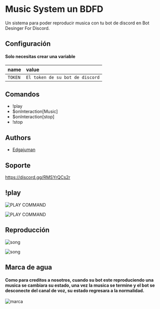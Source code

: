 
# Music System un BDFD

Un sistema para poder reproducir musica con tu bot de discord en Bot Desinger For Discord.


## Configuración

#### Solo necesitas crear una variable


| name | value     |
| :-------- | :------- |
| `TOKEN` | `El token de su bot de discord` | 

## Comandos
- !play
- $onInteraction[Music]
- $onInteraction[stop]
- !stop


## Authors

- [Edgajuman](https://github.com/edgajuman)


## Soporte

https://discord.gg/RMSYrQCs2r


## !play

![PLAY COMMAND](https://cdn.discordapp.com/attachments/1262639693808275487/1345909623659692092/image.png?ex=67c64384&is=67c4f204&hm=6baeca6524c8c32b3f02bc5745237089a08cc41d868bcba73fbe259031e91aac&)

![PLAY COMMAND](https://cdn.discordapp.com/attachments/1262639693808275487/1345909769453441135/image.png?ex=67c643a6&is=67c4f226&hm=b50d0a86596b34763dd81b7717d837fb7b5877d31f08727fbe775b3bf0b20d18&)

## Reproducción

![song](https://cdn.discordapp.com/attachments/1262639693808275487/1345910196891025418/image.png?ex=67c6440c&is=67c4f28c&hm=837be54f7f33544dea0c7e909cf8b875774449a1096de7fa0a912ad2c465f988&)

![song](https://cdn.discordapp.com/attachments/1262639693808275487/1345910266512015392/image.png?ex=67c6441d&is=67c4f29d&hm=3de1eaf006beb6728355e666008e9007d834dcd767a0eca8ee53dbd4e86b7d69&)

## Marca de agua
#### Como para creditos a nosotros, cuando su bot este reproduciendo una musica se cambiara su estado, una vez la musica se termine y el bot se desconecte del canal de voz, su estado regresara a la normalidad.

![marca](https://cdn.discordapp.com/attachments/1262639693808275487/1345910850569113632/image.png?ex=67c644a8&is=67c4f328&hm=2746745e14ab95354c930b1b3415f1d785915c8466b448851d5a9937b4ff8f98&)
